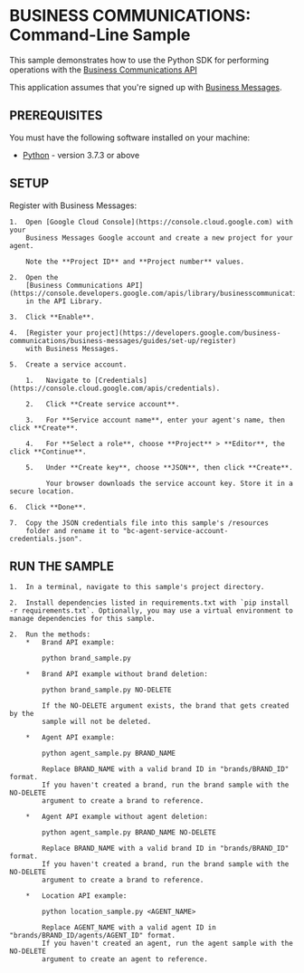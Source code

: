 # BUSINESS COMMUNICATIONS: Command-Line Sample

This sample demonstrates how to use the Python SDK for performing operations
with the [Business Communications API](https://businesscommunications.googleapis.com)

This application assumes that you're signed up with
[Business Messages](https://developers.google.com/business-communications/business-messages/guides/set-up/register).

## PREREQUISITES

You must have the following software installed on your machine:

* [Python](https://www.python.org/) - version 3.7.3 or above

## SETUP

Register with Business Messages:

    1.  Open [Google Cloud Console](https://console.cloud.google.com) with your
        Business Messages Google account and create a new project for your agent.

        Note the **Project ID** and **Project number** values.

    2.  Open the
        [Business Communications API](https://console.developers.google.com/apis/library/businesscommunications.googleapis.com)
        in the API Library.

    3.  Click **Enable**.

    4.  [Register your project](https://developers.google.com/business-communications/business-messages/guides/set-up/register)
        with Business Messages.

    5.  Create a service account.

        1.   Navigate to [Credentials](https://console.cloud.google.com/apis/credentials).

        2.   Click **Create service account**.

        3.   For **Service account name**, enter your agent's name, then click **Create**.

        4.   For **Select a role**, choose **Project** > **Editor**, the click **Continue**.

        5.   Under **Create key**, choose **JSON**, then click **Create**.

             Your browser downloads the service account key. Store it in a secure location.

    6.  Click **Done**.

    7.  Copy the JSON credentials file into this sample's /resources
        folder and rename it to "bc-agent-service-account-credentials.json".

## RUN THE SAMPLE

    1.  In a terminal, navigate to this sample's project directory.

    2.  Install dependencies listed in requirements.txt with `pip install -r requirements.txt`. Optionally, you may use a virtual environment to manage dependencies for this sample.

    2.  Run the methods:
        *   Brand API example:

            python brand_sample.py

        *   Brand API example without brand deletion:

            python brand_sample.py NO-DELETE

            If the NO-DELETE argument exists, the brand that gets created by the
            sample will not be deleted.

        *   Agent API example:

            python agent_sample.py BRAND_NAME

            Replace BRAND_NAME with a valid brand ID in "brands/BRAND_ID" format.
            If you haven't created a brand, run the brand sample with the NO-DELETE
            argument to create a brand to reference.

        *   Agent API example without agent deletion:

            python agent_sample.py BRAND_NAME NO-DELETE

            Replace BRAND_NAME with a valid brand ID in "brands/BRAND_ID" format.
            If you haven't created a brand, run the brand sample with the NO-DELETE
            argument to create a brand to reference.

        *   Location API example:

            python location_sample.py <AGENT_NAME>

            Replace AGENT_NAME with a valid agent ID in "brands/BRAND_ID/agents/AGENT_ID" format.
            If you haven't created an agent, run the agent sample with the NO-DELETE
            argument to create an agent to reference.
